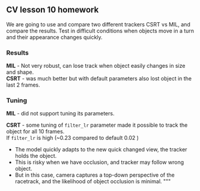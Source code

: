 ## CV lesson 10 homework
We are going to use and compare two different trackers CSRT vs MIL, and compare the results.
Test in difficult conditions when objects move in a turn and their appearance changes quickly.

### Results
**MIL** - Not very robust, can lose track when object easily changes in size and shape.  
**CSRT** - was much better but with default parameters also lost object in the last 2 frames.

### Tuning
**MIL** - did not support tuning its parameters.

**CSRT** - some tuning of `filter_lr` parameter made it possible to track the object for all 10 frames.  
If `filter_lr` is high (~0.23 compared to default 0.02 )
- The model quickly adapts to the new quick changed view, the tracker holds the object.
- This is risky when we have occlusion, and tracker may follow wrong object.
- But in this case, camera captures a top-down perspective of the racetrack, and the likelihood of object occlusion is minimal.
"""
